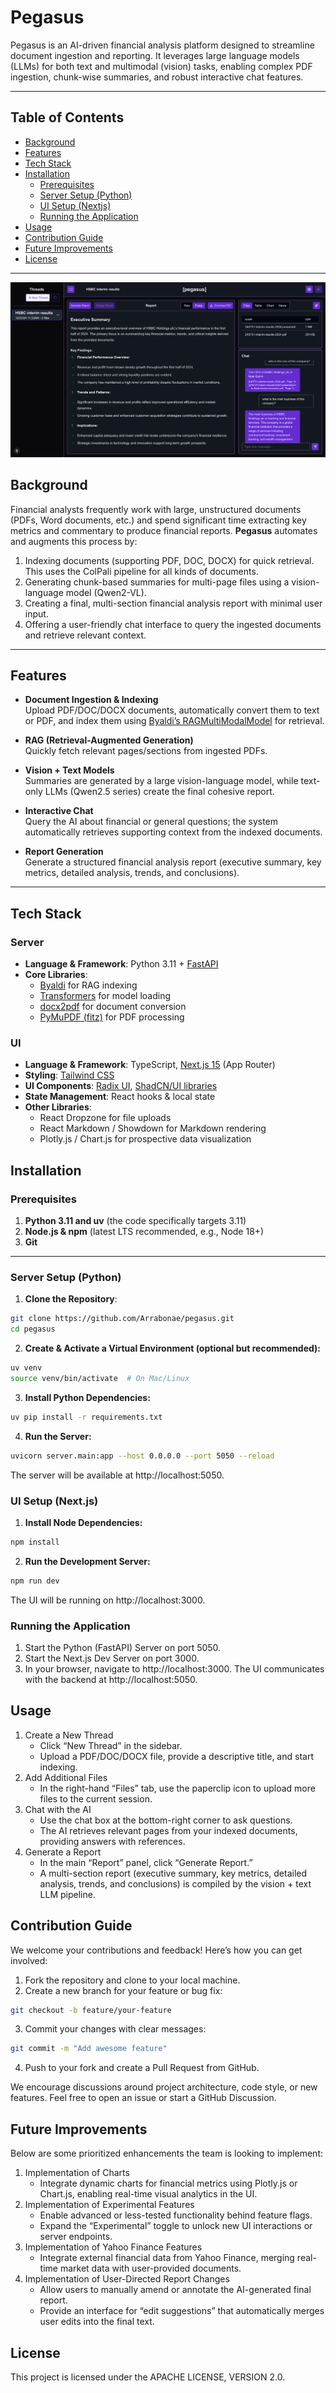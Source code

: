 # Pegasus

Pegasus is an AI-driven financial analysis platform designed to streamline document ingestion and reporting. It leverages large language models (LLMs) for both text and multimodal (vision) tasks, enabling complex PDF ingestion, chunk-wise summaries, and robust interactive chat features.

---

## Table of Contents

- [Background](#background)
- [Features](#features)
- [Tech Stack](#tech-stack)
- [Installation](#installation)
  - [Prerequisites](#prerequisites)
  - [Server Setup (Python)](#server-setup-python)
  - [UI Setup (Nextjs)](#ui-setup-nextjs)
  - [Running the Application](#running-the-application)
- [Usage](#usage)
- [Contribution Guide](#contribution-guide)
- [Future Improvements](#future-improvements)
- [License](#license)

---
![Pegasus Image](assets/pegasus.png)

## Background

Financial analysts frequently work with large, unstructured documents (PDFs, Word documents, etc.) and spend significant time extracting key metrics and commentary to produce financial reports. **Pegasus** automates and augments this process by:

1. Indexing documents (supporting PDF, DOC, DOCX) for quick retrieval. This uses the ColPali pipeline for all kinds of documents.    
2. Generating chunk-based summaries for multi-page files using a vision-language model (Qwen2-VL).  
3. Creating a final, multi-section financial analysis report with minimal user input.  
4. Offering a user-friendly chat interface to query the ingested documents and retrieve relevant context.

---

## Features

- **Document Ingestion & Indexing**  
  Upload PDF/DOC/DOCX documents, automatically convert them to text or PDF, and index them using [Byaldi’s RAGMultiModalModel](https://pypi.org/project/byaldi/) for retrieval.

- **RAG (Retrieval-Augmented Generation)**  
  Quickly fetch relevant pages/sections from ingested PDFs.

- **Vision + Text Models**  
  Summaries are generated by a large vision-language model, while text-only LLMs (Qwen2.5 series) create the final cohesive report.

- **Interactive Chat**  
  Query the AI about financial or general questions; the system automatically retrieves supporting context from the indexed documents.

- **Report Generation**  
  Generate a structured financial analysis report (executive summary, key metrics, detailed analysis, trends, and conclusions).

---

## Tech Stack

### Server

- **Language & Framework**: Python 3.11 + [FastAPI](https://fastapi.tiangolo.com/)  
- **Core Libraries**:  
  - [Byaldi](https://pypi.org/project/byaldi/) for RAG indexing  
  - [Transformers](https://github.com/huggingface/transformers) for model loading  
  - [docx2pdf](https://github.com/AlJohri/docx2pdf) for document conversion  
  - [PyMuPDF (fitz)](https://github.com/pymupdf/PyMuPDF) for PDF processing  

### UI

- **Language & Framework**: TypeScript, [Next.js 15](https://nextjs.org/) (App Router)  
- **Styling**: [Tailwind CSS](https://tailwindcss.com/)  
- **UI Components**: [Radix UI](https://www.radix-ui.com/), [ShadCN/UI libraries](https://ui.shadcn.com/)  
- **State Management**: React hooks & local state  
- **Other Libraries**:
  - React Dropzone for file uploads  
  - React Markdown / Showdown for Markdown rendering  
  - Plotly.js / Chart.js for prospective data visualization  


## Installation

### Prerequisites

1. **Python 3.11 and uv** (the code specifically targets 3.11)  
2. **Node.js & npm** (latest LTS recommended, e.g., Node 18+)  
3. **Git**  

---

### Server Setup (Python)

1. **Clone the Repository**:
```bash
git clone https://github.com/Arrabonae/pegasus.git
cd pegasus
```

2. **Create & Activate a Virtual Environment (optional but recommended):**
``` bash
uv venv
source venv/bin/activate  # On Mac/Linux
```

3. **Install Python Dependencies:**
```bash
uv pip install -r requirements.txt
```

4. **Run the Server:**
```bash
uvicorn server.main:app --host 0.0.0.0 --port 5050 --reload
```
The server will be available at http://localhost:5050.

### UI Setup (Next.js)
1. **Install Node Dependencies:**
```bash
npm install
```

2. **Run the Development Server:**
```bash
npm run dev
```
The UI will be running on http://localhost:3000.

### Running the Application
1. Start the Python (FastAPI) Server on port 5050.
2. Start the Next.js Dev Server on port 3000.
3. In your browser, navigate to http://localhost:3000.
The UI communicates with the backend at http://localhost:5050.

## Usage
1. Create a New Thread
	* Click “New Thread” in the sidebar.
	* Upload a PDF/DOC/DOCX file, provide a descriptive title, and start indexing.
2. Add Additional Files
	* In the right-hand “Files” tab, use the paperclip icon to upload more files to the current session.
3. Chat with the AI
	* Use the chat box at the bottom-right corner to ask questions.
	* The AI retrieves relevant pages from your indexed documents, providing answers with references.
4. Generate a Report
	* In the main “Report” panel, click “Generate Report.”
	* A multi-section report (executive summary, key metrics, detailed analysis, trends, and conclusions) is compiled by the vision + text LLM pipeline.

## Contribution Guide

We welcome your contributions and feedback! Here’s how you can get involved:
1. Fork the repository and clone to your local machine.
2. Create a new branch for your feature or bug fix:
```bash
git checkout -b feature/your-feature
```
3. Commit your changes with clear messages:
```bash
git commit -m "Add awesome feature"
```
4. Push to your fork and create a Pull Request from GitHub.

We encourage discussions around project architecture, code style, or new features. Feel free to open an issue or start a GitHub Discussion.

## Future Improvements

Below are some prioritized enhancements the team is looking to implement:
1. Implementation of Charts
    * Integrate dynamic charts for financial metrics using Plotly.js or Chart.js, enabling real-time visual analytics in the UI.
2. Implementation of Experimental Features
    * Enable advanced or less-tested functionality behind feature flags.
	* Expand the “Experimental” toggle to unlock new UI interactions or server endpoints.
3. Implementation of Yahoo Finance Features
	* Integrate external financial data from Yahoo Finance, merging real-time market data with user-provided documents.
4. Implementation of User-Directed Report Changes
	* Allow users to manually amend or annotate the AI-generated final report.
	* Provide an interface for “edit suggestions” that automatically merges user edits into the final text.

## License
This project is licensed under the APACHE LICENSE, VERSION 2.0.
